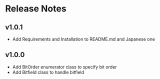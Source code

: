 # Release Notes

## v1.0.1

* Add Requirements and Installation to README.md and Japanese one

## v1.0.0

* Add BitOrder enumerator class to specify bit order
* Add Bitfield class to handle bitfield
